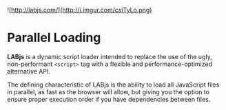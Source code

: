 ![http://labjs.com/](http://i.imgur.com/cslTyLo.png)  

# Parallel Loading
**LABjs** is a dynamic script loader intended to replace the use of the ugly, non-performant `<script>` tag with a flexible and performance-optimized alternative API.


The defining characteristic of LABjs is the ability to load all JavaScript files in parallel, as fast as the browser will allow, but giving you the option to ensure proper execution order if you have dependencies between files.

